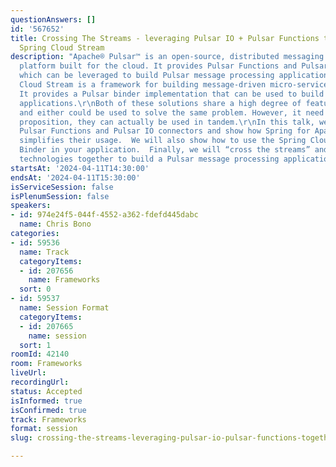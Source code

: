```yaml
---
questionAnswers: []
id: '567652'
title: Crossing The Streams - leveraging Pulsar IO + Pulsar Functions together with
  Spring Cloud Stream
description: "Apache® Pulsar™ is an open-source, distributed messaging and streaming
  platform built for the cloud. It provides Pulsar Functions and Pulsar IO connectors
  which can be leveraged to build Pulsar message processing applications.\r\nSpring
  Cloud Stream is a framework for building message-driven micro-service applications.
  It provides a Pulsar binder implementation that can be used to build Pulsar message-processing
  applications.\r\nBoth of these solutions share a high degree of feature overlap
  and either could be used to solve the same problem. However, it need not be an ‘either-or’
  proposition, they can actually be used in tandem.\r\nIn this talk, we will demonstrate
  Pulsar Functions and Pulsar IO connectors and show how Spring for Apache Pulsar
  simplifies their usage.  We will also show how to use the Spring Cloud Stream Pulsar
  Binder in your application.  Finally, we will “cross the streams” and leverage these
  technologies together to build a Pulsar message processing application."
startsAt: '2024-04-11T14:30:00'
endsAt: '2024-04-11T15:30:00'
isServiceSession: false
isPlenumSession: false
speakers:
- id: 974e24f5-044f-4552-a362-fdefd445dabc
  name: Chris Bono
categories:
- id: 59536
  name: Track
  categoryItems:
  - id: 207656
    name: Frameworks
  sort: 0
- id: 59537
  name: Session Format
  categoryItems:
  - id: 207665
    name: session
  sort: 1
roomId: 42140
room: Frameworks
liveUrl: 
recordingUrl: 
status: Accepted
isInformed: true
isConfirmed: true
track: Frameworks
format: session
slug: crossing-the-streams-leveraging-pulsar-io-pulsar-functions-together-with-spring-cloud-stream

---
```

